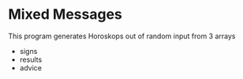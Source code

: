 # Mixed Messages

This program generates Horoskops out of random input from 3 arrays

+ signs
+ results
+ advice
